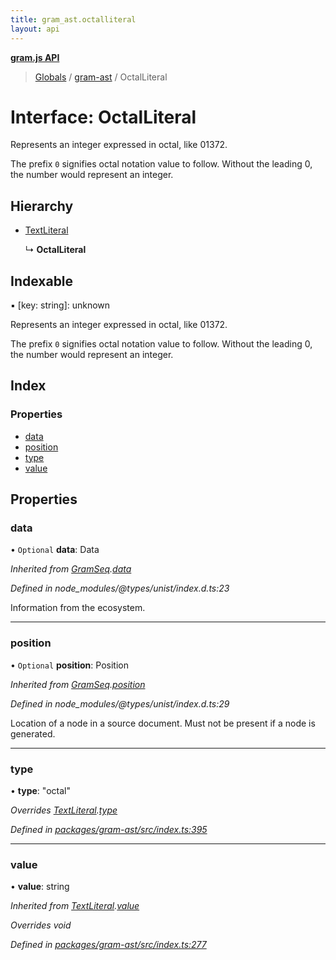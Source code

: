 ```yaml
---
title: gram_ast.octalliteral
layout: api
---
```


**[gram.js API](../README.md)**

> [Globals](../globals.md) / [gram-ast](../modules/gram_ast.md) / OctalLiteral

# Interface: OctalLiteral

Represents an integer expressed in octal, like 01372.

The prefix `0` signifies octal notation value to follow.
Without the leading 0, the number would represent an integer.

## Hierarchy

* [TextLiteral](gram_ast.textliteral.md)

  ↳ **OctalLiteral**

## Indexable

▪ [key: string]: unknown

Represents an integer expressed in octal, like 01372.

The prefix `0` signifies octal notation value to follow.
Without the leading 0, the number would represent an integer.

## Index

### Properties

* [data](gram_ast.octalliteral.md#data)
* [position](gram_ast.octalliteral.md#position)
* [type](gram_ast.octalliteral.md#type)
* [value](gram_ast.octalliteral.md#value)

## Properties

### data

• `Optional` **data**: Data

*Inherited from [GramSeq](gram_ast.gramseq.md).[data](gram_ast.gramseq.md#data)*

*Defined in node_modules/@types/unist/index.d.ts:23*

Information from the ecosystem.

___

### position

• `Optional` **position**: Position

*Inherited from [GramSeq](gram_ast.gramseq.md).[position](gram_ast.gramseq.md#position)*

*Defined in node_modules/@types/unist/index.d.ts:29*

Location of a node in a source document.
Must not be present if a node is generated.

___

### type

•  **type**: \"octal\"

*Overrides [TextLiteral](gram_ast.textliteral.md).[type](gram_ast.textliteral.md#type)*

*Defined in [packages/gram-ast/src/index.ts:395](https://github.com/gram-data/gram-js/blob/33eec55/packages/gram-ast/src/index.ts#L395)*

___

### value

•  **value**: string

*Inherited from [TextLiteral](gram_ast.textliteral.md).[value](gram_ast.textliteral.md#value)*

*Overrides void*

*Defined in [packages/gram-ast/src/index.ts:277](https://github.com/gram-data/gram-js/blob/33eec55/packages/gram-ast/src/index.ts#L277)*
